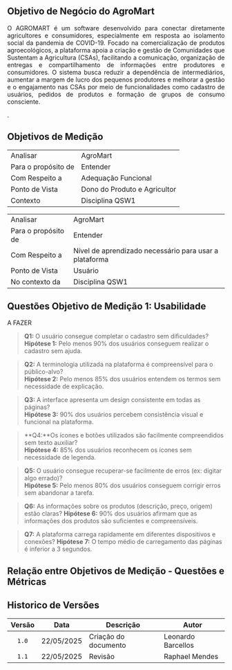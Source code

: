 ## Objetivo de Negócio do AgroMart
<div align="justify">

O AGROMART é um software desenvolvido para conectar diretamente agricultores e consumidores, especialmente em resposta ao isolamento social da pandemia de COVID-19. Focado na comercialização de produtos agroecológicos, a plataforma apoia a criação e gestão de Comunidades que Sustentam a Agricultura (CSAs), facilitando a comunicação, organização de entregas e compartilhamento de informações entre produtores e consumidores. O sistema busca reduzir a dependência de intermediários, aumentar a margem de lucro dos pequenos produtores e melhorar a gestão e o engajamento nas CSAs por meio de funcionalidades como cadastro de usuários, pedidos de produtos e formação de grupos de consumo consciente.

</div>.

## Objetivos de Medição

|||
|---|---|
| Analisar | AgroMart |
| Para o propósito de | Entender |
| Com Respeito a | Adequação Funcional |
| Ponto de Vista | Dono do Produto e Agricultor |
| Contexto | Disciplina QSW1 |

|||
|---|---|
| Analisar | AgroMart |
| Para o propósito de | Entender |
| Com Respeito a | Nível de aprendizado necessário para usar a plataforma |
| Ponto de Vista | Usuário |
| No contexto da | Disciplina QSW1 |

## Questões Objetivo de Medição 1: Usabilidade
A FAZER

> **Q1:** O usuário consegue completar o cadastro sem dificuldades?  
 **Hipótese 1:** Pelo menos 90% dos usuários conseguem realizar o cadastro sem ajuda.

> **Q2:** A terminologia utilizada na plataforma é compreensível para o público-alvo?  
 **Hipótese 2:** Pelo menos 85% dos usuários entendem os termos sem necessidade de explicação.

> **Q3:** A interface apresenta um design consistente em todas as páginas?  
 **Hipótese 3:** 90% dos usuários percebem consistência visual e funcional na plataforma.

> **Q4:**Os ícones e botões utilizados são facilmente compreendidos sem texto auxiliar?  
**Hipótese 4:** 85% dos usuários reconhecem os ícones sem necessidade de legenda.

> **Q5:**  O usuário consegue recuperar-se facilmente de erros (ex: digitar algo errado)?  
**Hipótese 5:** Pelo menos 80% dos usuários conseguem corrigir erros sem abandonar a tarefa.

> **Q6:** As informações sobre os produtos (descrição, preço, origem) estão claras? 
**Hipótese 6:** 90% dos usuários afirmam que as informações dos produtos são suficientes e compreensíveis.

> **Q7:** A plataforma carrega rapidamente em diferentes dispositivos e conexões? 
**Hipótese 7:** O tempo médio de carregamento das páginas é inferior a 3 segundos.

## Relação entre Objetivos de Medição - Questões e Métricas

<!--
<div style="width: 640px; height: 480px; margin: 10px; position: relative;"><iframe allowfullscreen frameborder="0" style="width:640px; height:480px" src="https://lucid.app/documents/embedded/528adcf3-936a-4628-815a-332c93e97a77" id="xzNge43~wSc2"></iframe></div>
-->

## Historico de Versões

|Versão|Data|Descrição|Autor|
|:----:|----|---------|-----|
|`1.0`|22/05/2025|Criação do documento|Leonardo Barcellos|
|`1.1`|22/05/2025|Revisão|Raphael Mendes|
